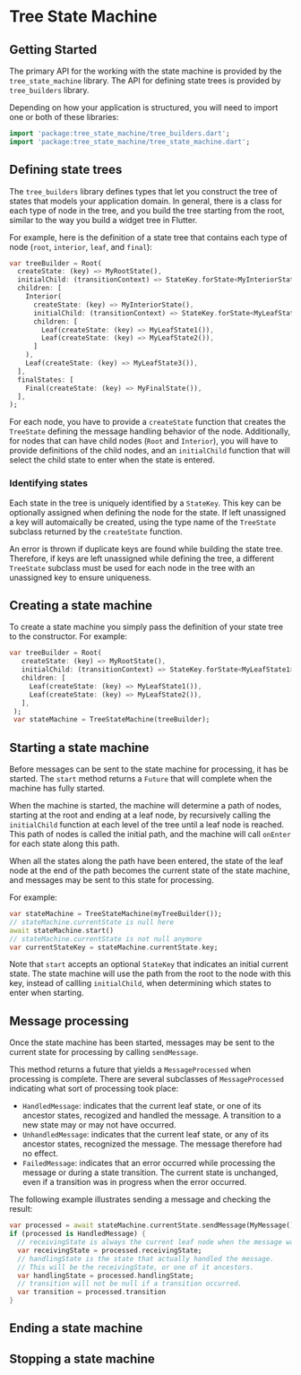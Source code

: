 # Tree State Machine

## Getting Started
The primary API for the working with the state machine is provided by the `tree_state_machine` library. The API for defining state trees is provided by `tree_builders` library.  

Depending on how your application is structured, you will need to import one or both of these libraries:

```dart
import 'package:tree_state_machine/tree_builders.dart';
import 'package:tree_state_machine/tree_state_machine.dart';
```

## Defining state trees

The `tree_builders` library defines types that let you construct the tree of states that models your application domain.  In general, there is a class for each type of node in the tree, and you build the tree starting from the root, similar to the way you build a widget tree in Flutter.

For example, here is the definition of a state tree that contains each type of node (`root`, `interior`, `leaf`, and `final`):

 ```dart
 var treeBuilder = Root(
   createState: (key) => MyRootState(),
   initialChild: (transitionContext) => StateKey.forState<MyInteriorState>(),
   children: [
     Interior(
       createState: (key) => MyInteriorState(),
       initialChild: (transitionContext) => StateKey.forState<MyLeafState1>(),
       children: [
         Leaf(createState: (key) => MyLeafState1()),
         Leaf(createState: (key) => MyLeafState2()),
       ]
     ),
     Leaf(createState: (key) => MyLeafState3()),
   ],
   finalStates: [
     Final(createState: (key) => MyFinalState()),
   ],
 );
 ```

 For each node, you have to provide a `createState` function that creates the `TreeState` defining the message handling behavior of the node. Additionally, for nodes that can have child nodes (`Root` and `Interior`), you will have to provide definitions of the child nodes, and an `initialChild` function that will select the child state to enter when the state is entered.

 ### Identifying states
 
 Each state in the tree is uniquely identified by a `StateKey`. This key can be optionally assigned when defining the node for the state. If left unassigned a key will automaically be created, using the type name of the `TreeState` subclass returned by the `createState` function.  

 An error is thrown if duplicate keys are found while building the state tree. Therefore, if keys are left unassigned while defining the tree, a different `TreeState` subclass must be used for each node in the tree with an unassigned key to ensure uniqueness.

 ## Creating a state machine

 To create a state machine you simply pass the definition of your state tree to the constructor.  For example:

 ```dart
 var treeBuilder = Root(
    createState: (key) => MyRootState(),
    initialChild: (transitionContext) => StateKey.forState<MyLeafState1>(),
    children: [
      Leaf(createState: (key) => MyLeafState1()),
      Leaf(createState: (key) => MyLeafState2()),
    ],
  );
  var stateMachine = TreeStateMachine(treeBuilder);
 ``` 

 ## Starting a state machine

 Before messages can be sent to the state machine for processing, it has be started.  The `start` method returns a `Future` that will complete when the machine has fully started.

 When the machine is started, the machine will determine a path of nodes, starting at the root and ending at a leaf node, by recursively calling the `initialChild` function at each level of the tree until a leaf node is reached. This path of nodes is called the initial path, and the machine will call `onEnter` for each state along this path.

 When all the states along the path have been entered, the state of the leaf node at the end of the path becomes the current state of the state machine, and messages may be sent to this state for processing.

 For example:
 ```dart
 var stateMachine = TreeStateMachine(myTreeBuilder());
 // stateMachine.currentState is null here
 await stateMachine.start()
 // stateMachine.currentState is not null anymore
 var currentStateKey = stateMachine.currentState.key; 
 ```

 Note that `start` accepts an optional `StateKey` that indicates an initial current state. The state machine will use the path from the root to the node with this key, instead of callling `initialChild`, when determining which states to enter when starting.

## Message processing

Once the state machine has been started, messages may be sent to the current state for processing by calling `sendMessage`.

This method returns a future that yields a `MessageProcessed` when processing is complete. There are several subclasses of `MessageProcessed` indicating what sort of processing took place:

  * `HandledMessage`: indicates that the current leaf state, or one of its ancestor states, recogized and handled the message. A transition to a new state may or may not have occurred. 
  * `UnhandledMessage`: indicates that the current leaf state, or any of its ancestor states, recognized the message. The message therefore had no effect.
  * `FailedMessage`: indicates that an error occurred while processing the message or during a state transition.  The current state is unchanged, even if a transition was in progress when the error occurred.

  The following example illustrates sending a message and checking the result:

```dart
var processed = await stateMachine.currentState.sendMessage(MyMessage());
if (processed is HandledMessage) {
  // receivingState is always the current leaf node when the message was sent
  var receivingState = processed.receivingState;
  // handlingState is the state that actually handled the message. 
  // This will be the receivingState, or one of it ancestors. 
  var handlingState = processed.handlingState;
  // transition will not be null if a transition occurred.
  var transition = processed.transition
}
```


## Ending a state machine 

## Stopping a state machine